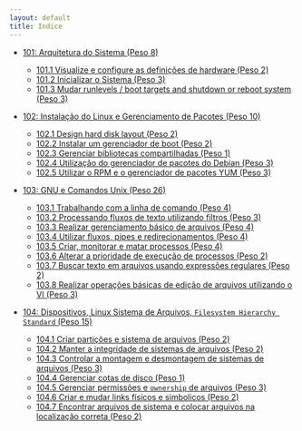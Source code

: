 ```yaml
---
layout: default
title: Indice
---
```


<!-- <div class="home">

  <h1 class="page-heading">Posts</h1>

  <ul class="post-list">
    {% for post in site.posts %}
      <li>
        <span class="post-meta">{{ post.date | date: "%b %-d, %Y" }}</span>

        <h2>
          <a class="post-link" href="{{ post.url | prepend: site.baseurl }}">{{ post.title }}</a>
        </h2>
      </li>
    {% endfor %}
  </ul>

  <p class="rss-subscribe">subscribe <a href="{{ "/feed.xml" | prepend: site.baseurl }}">via RSS</a></p>

</div>
-->

* [101: Arquitetura do Sistema (Peso 8)](/lpic1/101/arquitetura-do-sistema)
  * [101.1 Visualize e configure as definições de hardware (Peso 2)](/lpic1/101/101-1-visualize-e-configure-definicoes-de-hardware "correção ortografica")
  * [101.2 Inicializar o Sistema (Peso 3)](# "Nada feito")
  * [101.3 Mudar runlevels / boot targets and shutdown or reboot system (Peso 3)](# "Nada feito")

* [102: Instalação do Linux e Gerenciamento de Pacotes (Peso 10)](/lpic1/102/instalacao-do-linux-e-gerenciamento-de-pacotes)
  * [102.1 Design hard disk layout (Peso 2)](/lpic1/102/102-1-desenhando-o-layout-do-disco-rigido "Nada feito")
  * [102.2 Instalar um gerenciador de boot (Peso 2)](/lpic1/102/102-2-instalar-um-gerenciador-de-boot "Nada feito")
  * [102.3 Gerenciar bibliotecas compartilhadas (Peso 1)](/lpic1/102/102-3-gerenciar-bibliotecas-compartilhadas "Conteudo incompleto")
  * [102.4 Utilização do gerenciador de pacotes do Debian (Peso 3)](/lpic1/102/102-4-utilizacao-do-gerenciador-de-pacotes-do-debian "Nada feito")
  * [102.5 Utilizar o RPM e o gerenciador de pacotes YUM (Peso 3)](/lpic1/102/102-5-utilizar-o-rpm-e-o-gerenciador-de-pacotes-yum "Nada feito")

* [103: GNU e Comandos Unix (Peso 26)](#)
  * [103.1 Trabalhando com a linha de comando (Peso 4)](/lpic1/103/103-1-trabalhando-com-a-linha-de-comando "Revisar ortografia")
  * [103.2 Processando fluxos de texto utilizando filtros (Peso 3)](/lpic1/103/103-2-processando-fluxos-de-texto-utilizando-filtros "Nada feito")
  * [103.3 Realizar gerenciamento básico de arquivos (Peso 4)](/lpic1/103/103-3-realizar-gerenciamento-basico-de-arquivos "Falta conteúdo")
  * [103.4 Utilizar fluxos, pipes e redirecionamentos (Peso 4)](/lpic1/103/103-4-utilizar-fluxos-pipes-e-redirecionamentos "Nada feito")
  * [103.5 Criar, monitorar e matar processos (Peso 4)](/lpic1/103/103-5-criar-monitorar-e-matar-processos "falta conteudo")
  * [103.6 Alterar a prioridade de execução de processos (Peso 2)](/lpic1/103/103-6-alterar-a-prioridade-de-execucao-de-processos "Revisar Ortografia")
  * [103.7 Buscar texto em arquivos usando expressões regulares (Peso 2)](/lpic1/103/103-7-buscando-texto-em-arquivos-usando-expressoes-regulares "falta conteudo")
  * [103.8 Realizar operações básicas de edição de arquivos utilizando o VI (Peso 3)](/lpic1/103/103-8-103.8-realizar-operacoes-basicas-de-edicao-de-arquivos-utilizando-o-VI "nada feito")

* [104: Dispositivos, Linux Sistema de Arquivos, `Filesystem Hierarchy Standard` (Peso 15)](/lpic1/104/dispositivos-linux-sistema-de-arquivo-fhs "nada feito")
  * [104.1 Criar partições e sistema de arquivos (Peso 2)](/lpic1/104/104-1-criar-particoes-e-sistema-de-arquivos "nada feito")
  * [104.2 Manter a integridade de sistemas de arquivos (Peso 2)](/lpic1/104/104-2-manter-a-integridade-de-sistema-de-arquivos "nada feito")
  * [104.3 Controlar a montagem e desmontagem de sistemas de arquivos (Peso 3)](/lpic1/104/104-3-controlar-a-montagem-e-desmontagem-de-sistemas-de-arquivos "nada feito")
  * [104.4 Gerenciar cotas de disco (Peso 1)](/lpic1/104/104-4-gerenciar-cotas-de-disco "nada feito")
  * [104.5 Gerenciar permissões e `ownership` de arquivos (Peso 3)](/lpic1/104/104-5-gerenciar-permissoes-e-ownership-de-arquivos "correção de ortogrfia e conteudo")
  * [104.6 Criar e mudar links físicos e simbolicos (Peso 2)](/lpic1/104/104-6-criar-e-mudar-links-fisicos-e-simbolicos "correção ortografica e revisão de conteúdo")
  * [104.7 Encontrar arquivos de sistema e colocar arquivos na localização correta (Peso 2)](/lpic1/104/104-7-encontrar-arquivos-de-sistema-e-colocar-arquivos-na-localizacao-correta "nada feito")